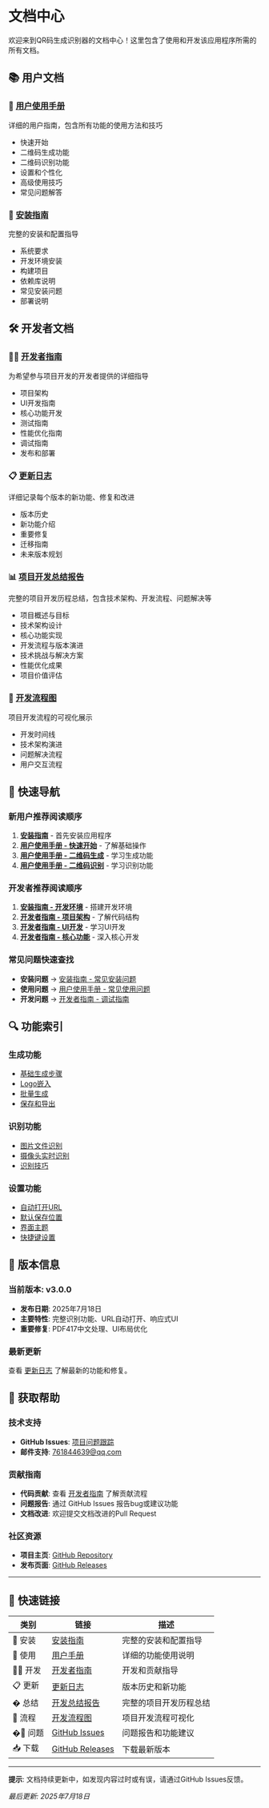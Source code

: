 # 文档中心

欢迎来到QR码生成识别器的文档中心！这里包含了使用和开发该应用程序所需的所有文档。

## 📚 用户文档

### 🚀 [用户使用手册](USER_MANUAL.md)
详细的用户指南，包含所有功能的使用方法和技巧
- 快速开始
- 二维码生成功能
- 二维码识别功能  
- 设置和个性化
- 高级使用技巧
- 常见问题解答

### 🔧 [安装指南](INSTALLATION.md)
完整的安装和配置指导
- 系统要求
- 开发环境安装
- 构建项目
- 依赖库说明
- 常见安装问题
- 部署说明

## 🛠️ 开发者文档

### 👩‍💻 [开发者指南](DEVELOPER_GUIDE.md)
为希望参与项目开发的开发者提供的详细指导
- 项目架构
- UI开发指南
- 核心功能开发
- 测试指南
- 性能优化指南
- 调试指南
- 发布和部署

### 📋 [更新日志](CHANGELOG.md)
详细记录每个版本的新功能、修复和改进
- 版本历史
- 新功能介绍
- 重要修复
- 迁移指南
- 未来版本规划

### 📊 [项目开发总结报告](PROJECT_DEVELOPMENT_SUMMARY.md)
完整的项目开发历程总结，包含技术架构、开发流程、问题解决等
- 项目概述与目标
- 技术架构设计
- 核心功能实现
- 开发流程与版本演进
- 技术挑战与解决方案
- 性能优化成果
- 项目价值评估

### 🔄 [开发流程图](DEVELOPMENT_FLOW.md)
项目开发流程的可视化展示
- 开发时间线
- 技术架构演进
- 问题解决流程
- 用户交互流程

## 📖 快速导航

### 新用户推荐阅读顺序
1. **[安装指南](INSTALLATION.md)** - 首先安装应用程序
2. **[用户使用手册 - 快速开始](USER_MANUAL.md#-快速开始)** - 了解基础操作
3. **[用户使用手册 - 二维码生成](USER_MANUAL.md#-二维码生成功能)** - 学习生成功能
4. **[用户使用手册 - 二维码识别](USER_MANUAL.md#-二维码识别功能)** - 学习识别功能

### 开发者推荐阅读顺序
1. **[安装指南 - 开发环境](INSTALLATION.md#-开发环境安装)** - 搭建开发环境
2. **[开发者指南 - 项目架构](DEVELOPER_GUIDE.md#-项目架构)** - 了解代码结构
3. **[开发者指南 - UI开发](DEVELOPER_GUIDE.md#-ui开发指南)** - 学习UI开发
4. **[开发者指南 - 核心功能](DEVELOPER_GUIDE.md#-核心功能开发)** - 深入核心开发

### 常见问题快速查找
- **安装问题** → [安装指南 - 常见安装问题](INSTALLATION.md#-常见安装问题)
- **使用问题** → [用户使用手册 - 常见使用问题](USER_MANUAL.md#-常见使用问题)
- **开发问题** → [开发者指南 - 调试指南](DEVELOPER_GUIDE.md#-调试指南)

## 🔍 功能索引

### 生成功能
- [基础生成步骤](USER_MANUAL.md#基础生成步骤)
- [Logo嵌入](USER_MANUAL.md#logo嵌入)
- [批量生成](USER_MANUAL.md#批量生成)
- [保存和导出](USER_MANUAL.md#保存和导出)

### 识别功能
- [图片文件识别](USER_MANUAL.md#图片文件识别)
- [摄像头实时识别](USER_MANUAL.md#摄像头实时识别)
- [识别技巧](USER_MANUAL.md#识别技巧)

### 设置功能
- [自动打开URL](USER_MANUAL.md#1-自动打开url)
- [默认保存位置](USER_MANUAL.md#2-默认保存位置)
- [界面主题](USER_MANUAL.md#3-界面主题)
- [快捷键设置](USER_MANUAL.md#快捷键设置)

## 🎯 版本信息

### 当前版本: v3.0.0
- **发布日期**: 2025年7月18日
- **主要特性**: 完整识别功能、URL自动打开、响应式UI
- **重要修复**: PDF417中文处理、UI布局优化

### 最新更新
查看 [更新日志](CHANGELOG.md) 了解最新的功能和修复。

## 🤝 获取帮助

### 技术支持
- **GitHub Issues**: [项目问题跟踪](https://github.com/toucheres/QRcode_Generate_Recongnition/issues)
- **邮件支持**: [761844639@qq.com](mailto:761844639@qq.com)

### 贡献指南
- **代码贡献**: 查看 [开发者指南](DEVELOPER_GUIDE.md) 了解贡献流程
- **问题报告**: 通过 GitHub Issues 报告bug或建议功能
- **文档改进**: 欢迎提交文档改进的Pull Request

### 社区资源
- **项目主页**: [GitHub Repository](https://github.com/toucheres/QRcode_Generate_Recongnition)
- **发布页面**: [GitHub Releases](https://github.com/toucheres/QRcode_Generate_Recongnition/releases)

---

## 📱 快速链接

| 类别 | 链接 | 描述 |
|------|------|------|
| 🚀 安装 | [安装指南](INSTALLATION.md) | 完整的安装和配置指导 |
| 📖 使用 | [用户手册](USER_MANUAL.md) | 详细的功能使用说明 |
| 👩‍💻 开发 | [开发者指南](DEVELOPER_GUIDE.md) | 开发和贡献指导 |
| 📋 更新 | [更新日志](CHANGELOG.md) | 版本历史和新功能 |
| � 总结 | [开发总结报告](PROJECT_DEVELOPMENT_SUMMARY.md) | 完整的项目开发历程总结 |
| 🔄 流程 | [开发流程图](DEVELOPMENT_FLOW.md) | 项目开发流程可视化 |
| �🐛 问题 | [GitHub Issues](https://github.com/toucheres/QRcode_Generate_Recongnition/issues) | 问题报告和功能建议 |
| 📥 下载 | [GitHub Releases](https://github.com/toucheres/QRcode_Generate_Recongnition/releases) | 下载最新版本 |

---

**提示**: 文档持续更新中，如发现内容过时或有误，请通过GitHub Issues反馈。

*最后更新: 2025年7月18日*
